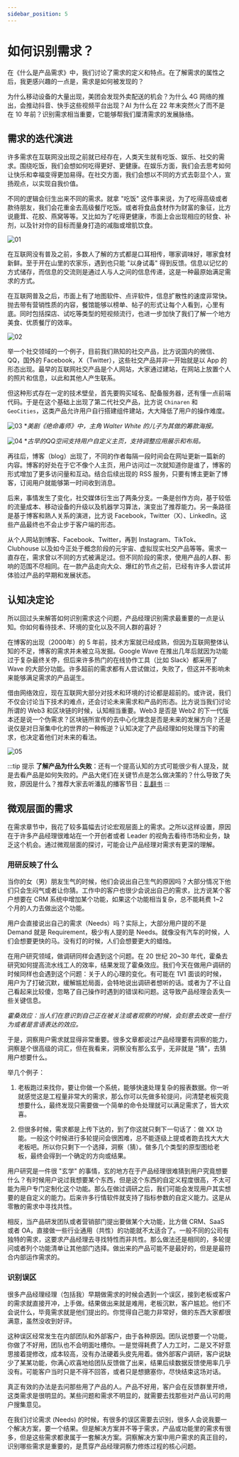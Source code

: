 ```yaml
---
sidebar_position: 5
---
```


# 如何识别需求？ 

在《什么是产品需求》中，我们讨论了需求的定义和特点。在了解需求的属性之后，我更感兴趣的一点是，需求是如何被发现的？

为什么移动设备的大量出现，美团会发现外卖配送的机会？为什么 4G 网络的推出，会推动抖音、快手这些视频平台出现？AI 为什么在 22 年末突然火了而不是在 10 年前？识别需求相当重要，它能够帮我们厘清需求的发展脉络。

## 需求的迭代演进

许多需求在互联网没出现之前就已经存在，人类天生就有吃饭、娱乐、社交的需求。围绕吃饭，我们会想如何吃得更好、更健康。在娱乐方面，我们会去思考如何让快乐和幸福变得更加易得。在社交方面，我们会想以不同的方式去彰显个人，宣扬观点，以实现自我价值。

不同的逻辑会衍生出来不同的需求。就拿 "吃饭" 这件事来说，为了吃得高级或者款待朋友，我们会花重金去高级餐厅吃饭。或者将食品食材作为财富的象征，比方说鹿茸、花胶、燕窝等等。又比如为了吃得更健康，市面上会出现相应的轻食、补剂，以及针对你的目标而量身打造的减脂或增肌饮食。

![01](/img/product/identify-needs_images/01.png)

在互联网没有普及之前，多数人了解的方式都是口耳相传，哪家调味好，哪家食材新鲜。至于开在山里的农家乐，遇到也只能 "以身试毒" 得到反馈。信息以记忆的方式储存，而信息的交流则是通过人与人之间的信息传递，这是一种最原始满足需求的方式。

在互联网普及之后，市面上有了地图软件、点评软件，信息扩散性的速度非常快。抛去带有营销性质的内容，餐馆能够以榜单、帖子的形式让每个人看到，心里有底。同时包括探店、试吃等类型的短视频流行，也进一步加快了我们了解一个地方美食、优质餐厅的效率。

![02](/img/product/identify-needs_images/02.png)

举一个社交领域的一个例子，目前我们熟知的社交产品，比方说国内的微信、QQ，国外的 Facebook，X（Twitter），这些社交产品并非一开始就是以 App 的形态出现。最早的互联网社交产品是个人网站，大家通过建站，在网站上放置个人的照片和信息，以此和其他人产生联系。

但这种形式存在一定的技术壁垒，首先要购买域名、配备服务器，还有懂一点前端代码。于是在这个基础上出现了第二代社交产品，比方说 `Chinaren` 和 `GeoCities`，这类产品允许用户自行搭建组件建站，大大降低了用户的操作难度。

![03](/img/product/identify-needs_images/03.png)
**美剧《绝命毒师》中，主角 Walter White 的儿子为其做的筹款海报。*

![04](/img/product/identify-needs_images/04.PNG)
**古早的QQ空间支持用户自定义主页，支持调整应用展示和布局。*

再往后，博客（blog）出现了，不同的作者每隔一段时间会在网址更新一篇新的内容。博客的好处在于它不像个人主页，用户访问过一次就知道你是谁了，博客的形式增加了更多访问量和互动。结合后续出现的 RSS 服务，只要有博主更新了博客，订阅用户就能够第一时间收到消息。

后来，事情发生了变化，社交媒体衍生出了两条分支。一条是创作方向，基于较低的流量成本、移动设备的升级以及机器学习算法，演变出了推荐能力。另一条路径是基于博客和熟人关系的演进，比方说 Facebook，Twitter（X）、LinkedIn。这些产品最终也不会止步于客户端的形态。

从个人网站到博客、Facebook、Twitter，再到 Instagram、TikTok、Clubhouse 以及如今正处于概念阶段的元宇宙、虚拟现实社交产品等等。需求一直存在，需求曾以不同的方式被满足过。但不同阶段的需求，使用产品的人群、影响的范围不尽相同。在一款产品走向大众、爆红的节点之前，已经有许多人尝试并体验过产品的早期和发展状态。

## 认知决定论

所以回过头来解答如何识别需求这个问题，产品经理识别需求最重要的一点是认知。你如何看待技术、环境的变化以及不同人群的喜好？

在博客的出现（2000年）的 5 年前，技术方案就已经成熟，但因为互联网整体认知的不足，博客的需求并未被立马发掘。Google Wave 在推出几年后就因为功能过于复杂最终关停，但后来许多热门的在线协作工具（比如 Slack）都采用了 Wave 的大部分功能。许多超前的需求都有人尝试做过，失败了，但这并不影响未来能够满足需求的产品诞生。

借由网络效应，现在互联网大部分对技术和环境的讨论都是超前的。或许说，我们不仅会讨论当下技术的难点，还会讨论未来需求和产品的形态。比方说当我们讨论所谓的 Web3 和区块链的时候，认知相当重要。Web3 是否是 Web2 的下一代版本还是说一个伪需求？区块链所宣传的去中心化理念是否是未来的发展方向？还是说仅是对日渐集中化的世界的一种叛逆？认知决定了产品经理如何处理当下的需求，也决定着他们对未来的看法。

![05](/img/product/identify-needs_images/05.png)

:::tip 提示
**了解产品为什么失败**：还有一个提高认知的方式可能很少有人提及，就是去看产品是如何失败的。产品大佬们在关键节点是怎么做决策的？什么导致了失败，原因是什么？推荐大家去听潘乱的播客节目：[乱翻书](https://www.ximalaya.com/album/58236027)
:::

## 微观层面的需求

在需求章节中，我花了较多篇幅去讨论宏观层面上的需求。之所以这样设置，原因在于许多产品经理很难站在一个开创者或者 Leader 的视角去看待市场和业务，缺乏这个机会。通过微观层面的探讨，可能会让产品经理对需求有更深的理解。

### 用研反映了什么

当你的女（男）朋友生气的时候，他们会说出自己生气的原因吗？大部分情况下他们只会生闷气或者让你猜。工作中的客户也很少会说出自己的需求，比方说某个客户想要在 CRM 系统中增加某个功能，如果这个功能相当复杂，总不能耗费 1~2 个月的人力去做出这个功能。

用户会直接说出自己的需求（Needs）吗？实际上，大部分用户提的不是 Demand 就是 Requirement，极少有人提的是 Needs。就像没有汽车的时候，人们会想要更快的马。没有灯的时候，人们会想要更大的蜡烛。

在用户研究领域，做调研同样会遇到这个问题。在 20 世纪 20~30 年代，霍桑去研究如何提高流水线工人的效率，结果发现了霍桑效应。我们今天在做用户调研的时候同样也会遇到这个问题：关于人的心理的变化。有可能在 1V1 面谈的时候，用户为了打破沉默，缓解尴尬局面，会特地说出调研者想听的话。或者为了不让自己看起来比较傻，忽略了自己操作时遇到的错误和问题。这导致产品经理会丢失一些关键信息。

*霍桑效应：当人们在意识到自己正在被关注或者观察的时候，会刻意去改变一些行为或者是言语表达的效应。*

于是，洞察用户需求就显得非常重要。很多文章都说过产品经理要有洞察的能力，洞察是个很高级的词汇，但在我看来，洞察没有那么玄乎，无非就是 "猜"，去猜用户想要什么。

举几个例子：

1. 老板跑过来找你，要让你做一个系统，能够快速处理复杂的报表数据。你一听就感觉这是工程量非常大的需求，那么你可以先做多轮提问，问清楚老板究竟想要什么，最终发现只需要做一个简单的命令处理就可以满足需求了，皆大欢喜。

2. 但很多时候，需求都是上传下达的，到了你这就只剩下一句话了：做 XX 功能。一般这个时候进行多轮提问会很困难，总不能逐级上提或者跑去找大大大老板吧。所以你只剩下一个选择，洞察（猜）。做多几个类型的原型图给老板，最终会得到一个确定的方向或结果。

用户研究是一件很 "玄学" 的事情，玄的地方在于产品经理很难猜到用户究竟想要什么？有时候用户说过我想要某个东西，但是这个东西的自定义程度很高，不太可能为用户专门定制化这个功能。那么在做过调研之后，我们可能会发现用户其实想要的是自定义的能力。后来许多行情软件就支持了指标参数的自定义能力。这是从零散的需求中寻找共性。

相反，当产品研发团队或者营销部门提出要做某个大功能，比方做 CRM、SaaS 或者 OA，直接做一些行业通用（共性）的功能就不太适合了。一般不同的公司有独特的需求，这要求产品经理去寻找特性而非共性。那么做法还是相同的，多轮提问或者列个功能清单让其他部门选择。做出来的产品可能不是最好的，但是是最符合内部运作需求的。

### 识别误区

很多产品经理经理（包括我）早期做需求的时候会遇到一个误区，接到老板或客户的需求就直接开冲，上手做。结果做出来就是难用，老板沉默，客户尴尬。他们不会说什么，毕竟需求就是他们提出的。你觉得自己能力非常好，做的东西大家都很满意，虽然没收到好评。

这种误区经常发生在内部团队和外部客户，由于各种原因。团队说想要一个功能，你做了不好用，团队也不会明面吐槽你。一是觉得耗费了人力工时，二是又不好意思接着提修改，成本较高，没有办法硬着头皮先用着。做外部客户调研，客户说缺少了某某功能，你满心欢喜地给团队反馈做了出来，结果后续数据反馈使用率几乎没有。可能客户当时只是不得不回答，或者只是想搪塞你，尽快结束这场对话。

真正有效的办法是去问那些用了产品的人。产品不好用，客户会在反馈群里开喷，这类需求是很明显的。某些问题和需求不明显的，就需要去找那些对产品认可的用户搜集意见。

在我们讨论需求 (Needs) 的时候，有很多的误区需要去识别，很多人会说我要一个解决方案，要一个结果。但是解决方案并不等于需求，产品或功能里的需求有很多，但是这些需求都隶属于一套解决方案。洞察解决方案中用户需求的真正目的，识别哪些需求是重要的，是贯穿产品经理洞察力修炼过程的核心问题。

